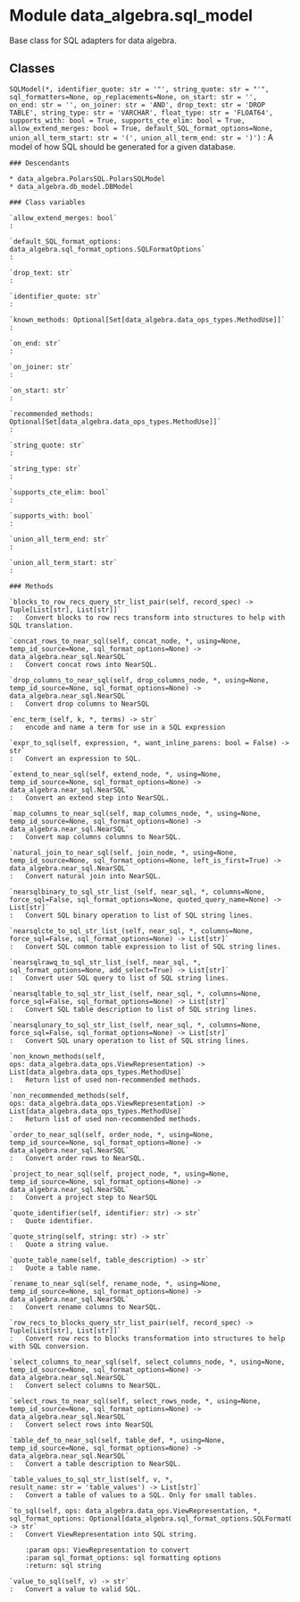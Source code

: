 Module data_algebra.sql_model
=============================
Base class for SQL adapters for data algebra.

Classes
-------

`SQLModel(*, identifier_quote: str = '"', string_quote: str = "'", sql_formatters=None, op_replacements=None, on_start: str = '', on_end: str = '', on_joiner: str = 'AND', drop_text: str = 'DROP TABLE', string_type: str = 'VARCHAR', float_type: str = 'FLOAT64', supports_with: bool = True, supports_cte_elim: bool = True, allow_extend_merges: bool = True, default_SQL_format_options=None, union_all_term_start: str = '(', union_all_term_end: str = ')')`
:   A model of how SQL should be generated for a given database.

    ### Descendants

    * data_algebra.PolarsSQL.PolarsSQLModel
    * data_algebra.db_model.DBModel

    ### Class variables

    `allow_extend_merges: bool`
    :

    `default_SQL_format_options: data_algebra.sql_format_options.SQLFormatOptions`
    :

    `drop_text: str`
    :

    `identifier_quote: str`
    :

    `known_methods: Optional[Set[data_algebra.data_ops_types.MethodUse]]`
    :

    `on_end: str`
    :

    `on_joiner: str`
    :

    `on_start: str`
    :

    `recommended_methods: Optional[Set[data_algebra.data_ops_types.MethodUse]]`
    :

    `string_quote: str`
    :

    `string_type: str`
    :

    `supports_cte_elim: bool`
    :

    `supports_with: bool`
    :

    `union_all_term_end: str`
    :

    `union_all_term_start: str`
    :

    ### Methods

    `blocks_to_row_recs_query_str_list_pair(self, record_spec) ‑> Tuple[List[str], List[str]]`
    :   Convert blocks to row recs transform into structures to help with SQL translation.

    `concat_rows_to_near_sql(self, concat_node, *, using=None, temp_id_source=None, sql_format_options=None) ‑> data_algebra.near_sql.NearSQL`
    :   Convert concat rows into NearSQL.

    `drop_columns_to_near_sql(self, drop_columns_node, *, using=None, temp_id_source=None, sql_format_options=None) ‑> data_algebra.near_sql.NearSQL`
    :   Convert drop columns to NearSQL

    `enc_term_(self, k, *, terms) ‑> str`
    :   encode and name a term for use in a SQL expression

    `expr_to_sql(self, expression, *, want_inline_parens: bool = False) ‑> str`
    :   Convert an expression to SQL.

    `extend_to_near_sql(self, extend_node, *, using=None, temp_id_source=None, sql_format_options=None) ‑> data_algebra.near_sql.NearSQL`
    :   Convert an extend step into NearSQL.

    `map_columns_to_near_sql(self, map_columns_node, *, using=None, temp_id_source=None, sql_format_options=None) ‑> data_algebra.near_sql.NearSQL`
    :   Convert map columns columns to NearSQL.

    `natural_join_to_near_sql(self, join_node, *, using=None, temp_id_source=None, sql_format_options=None, left_is_first=True) ‑> data_algebra.near_sql.NearSQL`
    :   Convert natural join into NearSQL.

    `nearsqlbinary_to_sql_str_list_(self, near_sql, *, columns=None, force_sql=False, sql_format_options=None, quoted_query_name=None) ‑> List[str]`
    :   Convert SQL binary operation to list of SQL string lines.

    `nearsqlcte_to_sql_str_list_(self, near_sql, *, columns=None, force_sql=False, sql_format_options=None) ‑> List[str]`
    :   Convert SQL common table expression to list of SQL string lines.

    `nearsqlrawq_to_sql_str_list_(self, near_sql, *, sql_format_options=None, add_select=True) ‑> List[str]`
    :   Convert user SQL query to list of SQL string lines.

    `nearsqltable_to_sql_str_list_(self, near_sql, *, columns=None, force_sql=False, sql_format_options=None) ‑> List[str]`
    :   Convert SQL table description to list of SQL string lines.

    `nearsqlunary_to_sql_str_list_(self, near_sql, *, columns=None, force_sql=False, sql_format_options=None) ‑> List[str]`
    :   Convert SQL unary operation to list of SQL string lines.

    `non_known_methods(self, ops: data_algebra.data_ops.ViewRepresentation) ‑> List[data_algebra.data_ops_types.MethodUse]`
    :   Return list of used non-recommended methods.

    `non_recommended_methods(self, ops: data_algebra.data_ops.ViewRepresentation) ‑> List[data_algebra.data_ops_types.MethodUse]`
    :   Return list of used non-recommended methods.

    `order_to_near_sql(self, order_node, *, using=None, temp_id_source=None, sql_format_options=None) ‑> data_algebra.near_sql.NearSQL`
    :   Convert order rows to NearSQL.

    `project_to_near_sql(self, project_node, *, using=None, temp_id_source=None, sql_format_options=None) ‑> data_algebra.near_sql.NearSQL`
    :   Convert a project step to NearSQL

    `quote_identifier(self, identifier: str) ‑> str`
    :   Quote identifier.

    `quote_string(self, string: str) ‑> str`
    :   Quote a string value.

    `quote_table_name(self, table_description) ‑> str`
    :   Quote a table name.

    `rename_to_near_sql(self, rename_node, *, using=None, temp_id_source=None, sql_format_options=None) ‑> data_algebra.near_sql.NearSQL`
    :   Convert rename columns to NearSQL.

    `row_recs_to_blocks_query_str_list_pair(self, record_spec) ‑> Tuple[List[str], List[str]]`
    :   Convert row recs to blocks transformation into structures to help with SQL conversion.

    `select_columns_to_near_sql(self, select_columns_node, *, using=None, temp_id_source=None, sql_format_options=None) ‑> data_algebra.near_sql.NearSQL`
    :   Convert select columns to NearSQL.

    `select_rows_to_near_sql(self, select_rows_node, *, using=None, temp_id_source=None, sql_format_options=None) ‑> data_algebra.near_sql.NearSQL`
    :   Convert select rows into NearSQL

    `table_def_to_near_sql(self, table_def, *, using=None, temp_id_source=None, sql_format_options=None) ‑> data_algebra.near_sql.NearSQL`
    :   Convert a table description to NearSQL.

    `table_values_to_sql_str_list(self, v, *, result_name: str = 'table_values') ‑> List[str]`
    :   Convert a table of values to a SQL. Only for small tables.

    `to_sql(self, ops: data_algebra.data_ops.ViewRepresentation, *, sql_format_options: Optional[data_algebra.sql_format_options.SQLFormatOptions] = None) ‑> str`
    :   Convert ViewRepresentation into SQL string.
        
        :param ops: ViewRepresentation to convert
        :param sql_format_options: sql formatting options
        :return: sql string

    `value_to_sql(self, v) ‑> str`
    :   Convert a value to valid SQL.